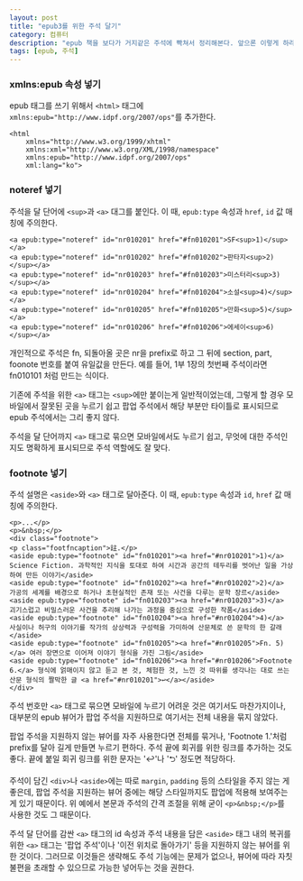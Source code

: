 ```yaml
---
layout: post
title: "epub3를 위한 주석 달기"
category: 컴퓨터
description: "epub 책을 보다가 거지같은 주석에 빡쳐서 정리해본다. 앞으론 이렇게 하라고."
tags: [epub, 주석]
---
```


### xmlns:epub 속성 넣기

epub 태그를 쓰기 위해서 `<html>` 태그에 `xmlns:epub="http://www.idpf.org/2007/ops"`를 추가한다.

~~~
<html
	xmlns="http://www.w3.org/1999/xhtml"
	xmlns:xml="http://www.w3.org/XML/1998/namespace"
	xmlns:epub="http://www.idpf.org/2007/ops"
	xml:lang="ko">
~~~



### noteref 넣기

주석을 달 단어에 `<sup>`과 `<a>` 대그를 붙인다.
이 때, `epub:type` 속성과 `href`, `id` 값 매칭에 주의한다.

~~~
<a epub:type="noteref" id="nr010201" href="#fn010201">SF<sup>1)</sup></a>
<a epub:type="noteref" id="nr010202" href="#fn010202">판타지<sup>2)</sup></a>
<a epub:type="noteref" id="nr010203" href="#fn010203">미스터리<sup>3)</sup></a>
<a epub:type="noteref" id="nr010204" href="#fn010204">소설<sup>4)</sup></a>
<a epub:type="noteref" id="nr010205" href="#fn010205">만화<sup>5)</sup></a>
<a epub:type="noteref" id="nr010206" href="#fn010206">에세이<sup>6)</sup></a>
~~~

개인적으로 주석은 fn, 되돌아올 곳은 nr을 prefix로 하고
그 뒤에 section, part, foonote 번호를 붙여 유일값을 만든다.
예를 들어, 1부 1장의 첫번째 주석이라면 fn010101 처럼 만드는 식이다.

기존에 주석을 위한 `<a>` 태그는 `<sup>`에만 붙이는게 일반적이었는데,
그렇게 할 경우 모바일에서 잘못된 곳을 누르기 쉽고
팝업 주석에서 해당 부분만 타이틀로 표시되므로
epub 주석에서는 그리 좋지 않다.

주석을 달 단어까지 `<a>` 태그로 묶으면
모바일에서도 누르기 쉽고,
무엇에 대한 주석인지도 명확하게 표시되므로 주석 역할에도 잘 맞다.



### footnote 넣기

주석 설명은 `<aside>`와 `<a>` 태그로 달아준다.
이 때, `epub:type` 속성과 `id`, `href` 값 매칭에 주의한다.

~~~
<p>...</p>
<p>&nbsp;</p>
<div class="footnote">
<p class="footfncaption">註.</p>
<aside epub:type="footnote" id="fn010201"><a href="#nr010201">1)</a> Science Fiction. 과학적인 지식을 토대로 하여 시간과 공간의 테두리를 벗어난 일을 가상하여 만든 이야기</aside>
<aside epub:type="footnote" id="fn010202"><a href="#nr010202">2)</a> 가공의 세계를 배경으로 하거나 초현실적인 존재 또는 사건을 다루는 문학 장르</aside>
<aside epub:type="footnote" id="fn010203"><a href="#nr010203">3)</a> 괴기스럽고 비밀스러운 사건을 추리해 나가는 과정을 중심으로 구성한 작품</aside>
<aside epub:type="footnote" id="fn010204"><a href="#nr010204">4)</a> 사실이나 허구의 이야기를 작가의 상상력과 구성력을 가미하여 산문체로 쓴 문학의 한 갈래</aside>
<aside epub:type="footnote" id="fn010205"><a href="#nr010205">Fn. 5)</a> 여러 장면으로 이어져 이야기 형식을 가진 그림</aside>
<aside epub:type="footnote" id="fn010206"><a href="#nr010206">Footnote 6.</a> 형식에 얽매이지 않고 듣고 본 것, 체험한 것, 느낀 것 따위를 생각나는 대로 쓰는 산문 형식의 짤막한 글 <a href="#nr010201">↩</a></aside>
</div>
~~~

주석 번호만 `<a>` 태그로 묶으면 모바일에 누르기 어려운 것은 여기서도 마찬가지이나,
대부분의 epub 뷰어가 팝업 주석을 지원하므로 여기서는 전체 내용을 묶지 않았다.

팝업 주석을 지원하지 않는 뷰어를 자주 사용한다면 전체를 묶거나,
'Footnote 1.'처럼 prefix를 달아 길게 만들면 누르기 편하다.
주석 끝에 회귀를 위한 링크를 추가하는 것도 좋다.
끝에 붙일 회귀 링크를 위한 문자는 '↩'나 '⮌' 정도면 적당하다.

주석이 담긴 `<div>`나 `<aside>`에는 따로 `margin`, `padding` 등의 스타일을 주지 않는 게 좋은데,
팝업 주석을 지원하는 뷰어 중에는 해당 스타일까지도 팝업에 적용해 보여주는 게 있기 때문이다.
위 예에서 본문과 주석의 간격 조절을 위해 굳이 `<p>&nbsp;</p>`를 사용한 것도 그 때문이다.

주석 달 단어를 감싼 `<a>` 태그의 id 속성과
주석 내용을 담은 `<aside>` 태그 내의 복귀를 위한 `<a>` 태그는
'팝업 주석'이나 '이전 위치로 돌아가기' 등을 지원하지 않는 뷰어를 위한 것이다.
그러므로 이것들은 생략해도 주석 기능에는 문제가 없으나,
뷰어에 따라 자칫 불편을 초래할 수 있으므로 가능한 넣어두는 것을 권한다.
